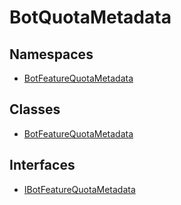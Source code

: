 # BotQuotaMetadata

## Namespaces

- [BotFeatureQuotaMetadata](namespaces/BotFeatureQuotaMetadata/index.md)

## Classes

- [BotFeatureQuotaMetadata](classes/BotFeatureQuotaMetadata.md)

## Interfaces

- [IBotFeatureQuotaMetadata](interfaces/IBotFeatureQuotaMetadata.md)
